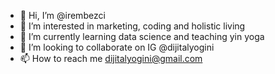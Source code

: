 - 👋 Hi, I’m @irembezci
- 👀 I’m interested in marketing, coding and holistic living
- 🌱 I’m currently learning data science and teaching yin yoga
- 💞️ I’m looking to collaborate on IG @dijitalyogini
- 📫 How to reach me dijitalyogini@gmail.com

<!---
dijitalyogini/dijitalyogini is a ✨ special ✨ repository because its `README.md` (this file) appears on your GitHub profile.
You can click the Preview link to take a look at your changes.
--->
